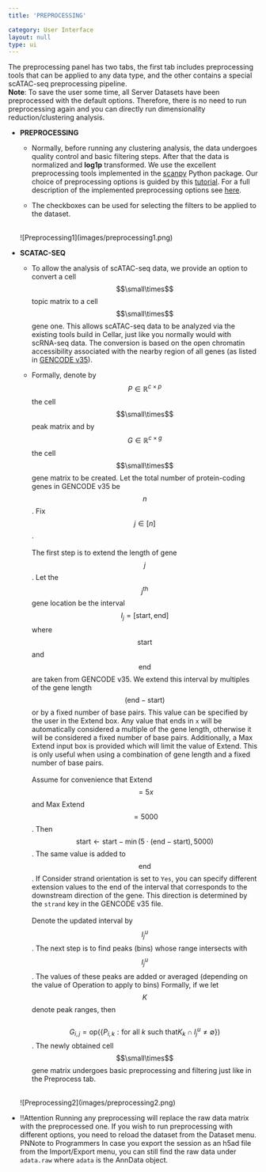 ```yaml
---
title: 'PREPROCESSING'

category: User Interface
layout: null
type: ui
---
```

The preprocessing panel has two tabs, the first tab includes preprocessing tools that can be applied to any data type, and the other contains a special scATAC-seq preprocessing pipeline.<br>
**Note**: To save the user some time, all Server Datasets have
been preprocessed with the default options. Therefore, there is no need to
run preprocessing again and you can directly run dimensionality
reduction/clustering analysis.


* **PREPROCESSING**
    * Normally, before running any clustering analysis, the data undergoes
    quality control and basic filtering steps. After that the data is
    normalized and **log1p** transformed. We use the excellent preprocessing
    tools implemented in the [scanpy](https://scanpy.readthedocs.io/en/stable/)
    Python package. Our choice of preprocessing options is guided by this
    [tutorial](https://scanpy-tutorials.readthedocs.io/en/latest/pbmc3k.html).
    For a full description of the implemented preprocessing options see
    [here](https://scanpy.readthedocs.io/en/stable/api/index.html#basic-preprocessing).

    * The checkboxes can be used for selecting the filters to be applied to the dataset.

    <br>
    ![Preprocessing1](images/preprocessing1.png)
    <br>


* **SCATAC-SEQ**
    * To allow the analysis of scATAC-seq data, we provide an option to convert
    a cell $$\small\times$$ topic matrix to a cell $$\small\times$$ gene one.
    This allows scATAC-seq data to be analyzed via the existing tools
    build in Cellar, just like you normally would with scRNA-seq data.
    The conversion is based on the open chromatin accessibility associated
    with the nearby region of all genes (as listed in
    [GENCODE v35](https://www.gencodegenes.org/human/release_35.html)).

    * Formally, denote by $$P\in\mathbb{R}^{c\times p}$$ the
    cell $$\small\times$$ peak matrix and by $$G\in\mathbb{R}^{c\times g}$$ the
    cell $$\small\times$$ gene matrix to be created. Let the total number of
    protein-coding genes in GENCODE v35 be $$n$$. Fix $$j\in[n]$$.
    <br><br>
    The first step is to extend the length of gene $$j$$. Let the
    $$j^{\text{th}}$$ gene location be the interval
    $$I_j=[\text{start}, \text{end}]$$ where $$\text{start}$$ and $$\text{end}$$
    are taken from GENCODE v35. We extend this interval by multiples of the
    gene length $$(\text{end} - \text{start})$$ or by a fixed number of base
    pairs. This value can be specified by the user in the
    <span class="mbox">Extend</span> box. Any value that ends in `x` will
    be automatically considered a multiple of the gene length, otherwise
    it will be considered a fixed number of base pairs. Additionally, a
    <span class="mbox">Max Extend</span> input box is provided which will limit
    the value of <span class="mbox">Extend</span>. This is only useful when
    using a combination of gene length and a fixed number of base pairs.
    <br><br>
    Assume for convenience that <span class="mbox">Extend $$=5x$$</span> and
    <span class="mbox">Max Extend $$=5000$$</span>. Then
    $$\text{start} \leftarrow \text{start} - \min(5\cdot(\text{end} -
    \text{start}), 5000)$$. The same value is added to $$\text{end}$$.
    If <span class="mbox">Consider strand orientation</span> is set to `Yes`,
    you can specify different extension values to the end of the interval that
    corresponds to the downstream direction of the gene. This direction is
    determined by the `strand` key in the GENCODE v35 file.
    <br><br>
    Denote the updated interval by $$I_j^u$$. The next step is to find peaks
    (bins) whose range intersects with $$I_j^u$$. The values of these peaks
    are added or averaged (depending on the value of
    <span class="mbox">Operation to apply to bins</span>) Formally, if we let
    $$K$$ denote peak ranges, then<br><br>
    $$G_{i, j} = \text{op}(\{P_{i, k}: \text{for all } k \text{ such that} K_k
    \cap I_j^u \neq \emptyset\})$$.
    The newly obtained cell $$\small\times$$ gene matrix undergoes basic
    preprocessing and filtering just like in the Preprocess tab.

    <br>
    ![Preprocessing2](images/preprocessing2.png)
    <br>

* <span class="warn">!!<span class="tooltip">Attention</span></span>
    Running any preprocessing
    will replace the raw data matrix with the preprocessed one.
    If you wish to run preprocessing with different options, you need
    to reload the dataset from the Dataset menu.
    <span class="pn">PN<span class="tooltip">Note to Programmers</span></span>
    In case you export the session as an <span class="extension">h5ad</span>
    file from the Import/Export menu, you can still find the raw data under
    `adata.raw` where `adata` is the AnnData object.